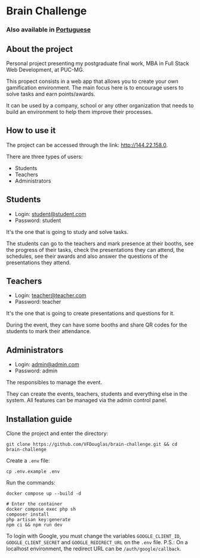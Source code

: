 # Brain Challenge

### Also available in [Portuguese](https://github.com/VFDouglas/brain-challenge/blob/master/README_PT.md)

## About the project

Personal project presenting my postgraduate final work, MBA in Full Stack Web Development, at PUC-MG.

This propect consists in a web app that allows you to create your own gamification environment.
The main focus here is to encourage users to solve tasks and earn points/awards.

It can be used by a company, school or any other organization that needs to build an
environment to help them improve their processes.

## How to use it

The project can be accessed through the link: http://144.22.158.0.

There are three types of users:

- Students
- Teachers
- Administrators

## Students

- Login: student@student.com
- Password: student

It's the one that is going to study and solve tasks.

The students can go to the teachers and mark presence at their booths, see the progress
of their tasks, check the presentations they can attend, the schedules, see their awards
and also answer the questions of the presentations they attend.

## Teachers

- Login: teacher@teacher.com
- Password: teacher

It's the one that is going to create presentations and questions for it.

During the event, they can have some booths and share QR codes for the students to mark
their attendance.

## Administrators

- Login: admin@admin.com
- Password: admin

The responsibles to manage the event.

They can create the events, teachers, students and everything else in the system.
All features can be managed via the admin control panel.

## Installation guide

Clone the project and enter the directory:
```
git clone https://github.com/VFDouglas/brain-challenge.git && cd brain-challenge
```
Create a `.env` file:
```
cp .env.example .env
```
Run the commands:
```
docker compose up --build -d

# Enter the container
docker compose exec php sh
composer install
php artisan key:generate
npm ci && npm run dev
```

To login with Google, you must change the variables `GOOGLE_CLIENT_ID`, `GOOGLE_CLIENT_SECRET` and `GOOGLE_REDIRECT_URL` on the `.env` file.
P.S.: On a localhost environment, the redirect URL can be `/auth/google/callback`.
